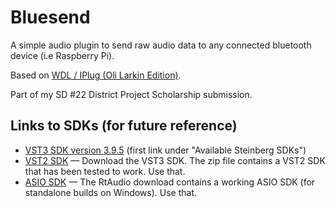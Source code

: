 # Bluesend

A simple audio plugin to send raw audio data to any connected bluetooth device (i.e Raspberry Pi).

Based on [WDL / IPlug (Oli Larkin Edition)][wdl-ol-github].

Part of my SD #22 District Project Scholarship submission.

## Links to SDKs (for future reference)

- [VST3 SDK version 3.9.5][vst3-sdk-3.9.5-download] (first link under "Available Steinberg SDKs")
- [VST2 SDK][vst2-sdk-download] &mdash; Download the VST3 SDK. The zip file contains a VST2 SDK that has been tested to work. Use that.
- [ASIO SDK][rtaudio-with-asio-sdk-download] &mdash; The RtAudio download contains a working ASIO SDK (for standalone builds on Windows). Use that.

[wdl-ol-github]: https://github.com/olilarkin/wdl-ol
[vst3-sdk-3.9.5-download]: https://web.archive.org/web/20160513043717/http://www.steinberg.net:80/en/company/developers.html
[vst2-sdk-download]: http://www.steinberg.net/en/company/developers.html
[rtaudio-with-asio-sdk-download]: https://www.music.mcgill.ca/~gary/rtaudio/